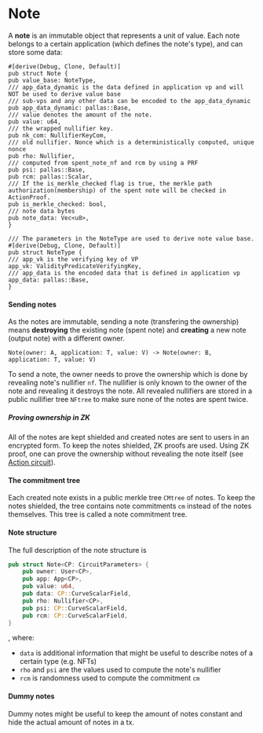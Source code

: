 # Note

A **note** is an immutable object that represents a unit of value. Each note belongs to a certain application (which defines the note's type), and can store some data:

```
#[derive(Debug, Clone, Default)]
pub struct Note {
pub value_base: NoteType,
/// app_data_dynamic is the data defined in application vp and will NOT be used to derive value base
/// sub-vps and any other data can be encoded to the app_data_dynamic
pub app_data_dynamic: pallas::Base,
/// value denotes the amount of the note.
pub value: u64,
/// the wrapped nullifier key.
pub nk_com: NullifierKeyCom,
/// old nullifier. Nonce which is a deterministically computed, unique nonce
pub rho: Nullifier,
/// computed from spent_note_nf and rcm by using a PRF
pub psi: pallas::Base,
pub rcm: pallas::Scalar,
/// If the is_merkle_checked flag is true, the merkle path authorization(membership) of the spent note will be checked in ActionProof.
pub is_merkle_checked: bool,
/// note data bytes
pub note_data: Vec<u8>,
}

/// The parameters in the NoteType are used to derive note value base.
#[derive(Debug, Clone, Default)]
pub struct NoteType {
/// app_vk is the verifying key of VP
app_vk: ValidityPredicateVerifyingKey,
/// app_data is the encoded data that is defined in application vp
app_data: pallas::Base,
}
```

#### Sending notes

As the notes are immutable, sending a note (transfering the ownership) means **destroying** the existing note (spent note) and **creating** a new note (output note) with a different owner.

`Note(owner: A, application: T, value: V) -> Note(owner: B, application: T, value: V)`

To send a note, the owner needs to prove the ownership which is done by revealing note's nullifier `nf`.  The nullifier is only known to the owner of the note and revealing it destroys the note. All revealed nullifiers are stored in a public nullifier tree `NFtree` to make sure none of the notes are spent twice.

##### Proving ownership in ZK
All of the notes are kept shielded and created notes are sent to users in an encrypted form. To keep the notes shielded, ZK proofs are used. Using ZK proof, one can prove the ownership without revealing the note itself (see [Action circuit](action.md)).

#### The commitment tree

Each created note exists in a public merkle tree `CMtree` of notes. To keep the notes shielded, the tree contains note commitments `cm` instead of the notes themselves. This tree is called a note commitment tree.

#### Note structure
The full description of the note structure is

```rust
pub struct Note<CP: CircuitParameters> {
	pub owner: User<CP>,
	pub app: App<CP>,
	pub value: u64,
	pub data: CP::CurveScalarField,
	pub rho: Nullifier<CP>,
	pub psi: CP::CurveScalarField,
	pub rcm: CP::CurveScalarField,
}
```

, where:
- `data` is additional information that might be useful to describe notes of a certain type (e.g. NFTs)
- `rho`  and `psi` are the values used to compute the note's nullifier
- `rcm` is randomness used to compute the commitment `cm`

#### Dummy notes
Dummy notes might be useful to keep the amount of notes constant and hide the actual amount of notes in a tx.
